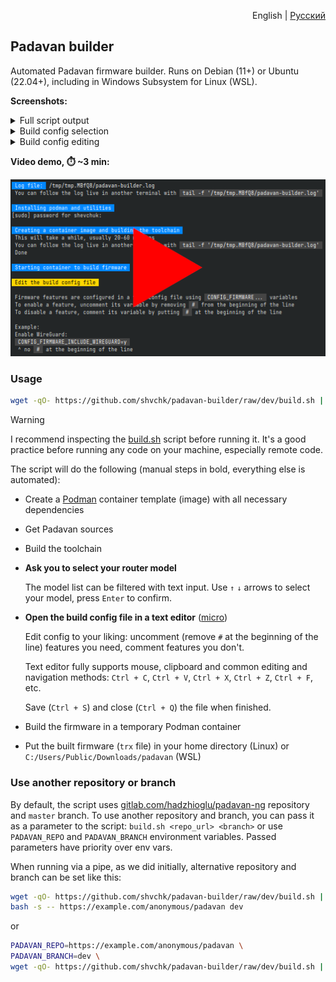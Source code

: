 <p align="right">English | <a href="README.ru.md">Русский</a></p>

## Padavan builder

Automated Padavan firmware builder. Runs on Debian (11+) or Ubuntu (22.04+), including in Windows Subsystem for Linux (WSL).

**Screenshots:**

<details>
  <summary>Full script output</summary>

  ![Full script output](misc/screenshots/main.webp)
</details>

<details>
  <summary>Build config selection</summary>

  ![Build config selection](misc/screenshots/select-config.webp)
</details>

<details>
  <summary>Build config editing</summary>

  ![Build config editing](misc/screenshots/edit-config.webp)
</details>

**Video demo, ⏱️ ~3 min:**

[![Video demo](misc/screenshots/video-preview.webp)](https://youtu.be/AX7YRaR9CBw)


### Usage

```sh
wget -qO- https://github.com/shvchk/padavan-builder/raw/dev/build.sh | bash
```

> [!WARNING]  
> I recommend inspecting the [build.sh](build.sh) script before running it. It's a good practice before running any code on your machine, especially remote code.

The script will do the following (manual steps in bold, everything else is automated):

- Create a [Podman](https://podman.io) container template (image) with all necessary dependencies

- Get Padavan sources

- Build the toolchain

- **Ask you to select your router model**

  The model list can be filtered with text input. Use `↑` `↓` arrows to select your model, press `Enter` to confirm.

- **Open the build config file in a text editor** ([micro](https://micro-editor.github.io))

  Edit config to your liking: uncomment (remove `#` at the beginning of the line) features you need, comment features you don't.

  Text editor fully supports mouse, clipboard and common editing and navigation methods: `Ctrl + C`, `Ctrl + V`, `Ctrl + X`, `Ctrl + Z`, `Ctrl + F`, etc.

  Save (`Ctrl + S`) and close (`Ctrl + Q`) the file when finished.

- Build the firmware in a temporary Podman container

- Put the built firmware (`trx` file) in your home directory (Linux) or `C:/Users/Public/Downloads/padavan` (WSL)


### Use another repository or branch

By default, the script uses [gitlab.com/hadzhioglu/padavan-ng](https://gitlab.com/hadzhioglu/padavan-ng) repository and `master` branch. To use another repository and branch, you can pass it as a parameter to the script: `build.sh <repo_url> <branch>` or use `PADAVAN_REPO` and `PADAVAN_BRANCH` environment variables. Passed parameters have priority over env vars.

When running via a pipe, as we did initially, alternative repository and branch can be set like this:

```sh
wget -qO- https://github.com/shvchk/padavan-builder/raw/dev/build.sh | \
bash -s -- https://example.com/anonymous/padavan dev
```

or

```sh
PADAVAN_REPO=https://example.com/anonymous/padavan \
PADAVAN_BRANCH=dev \
wget -qO- https://github.com/shvchk/padavan-builder/raw/dev/build.sh | bash

```
